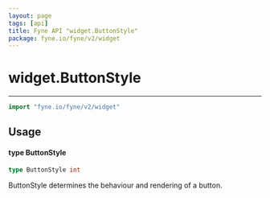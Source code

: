 ```yaml
---
layout: page
tags: [api]
title: Fyne API "widget.ButtonStyle"
package: fyne.io/fyne/v2/widget
---
```


# widget.ButtonStyle
---
```go
import "fyne.io/fyne/v2/widget"
```

## Usage

#### type ButtonStyle

```go
type ButtonStyle int
```

ButtonStyle determines the behaviour and rendering of a button.
